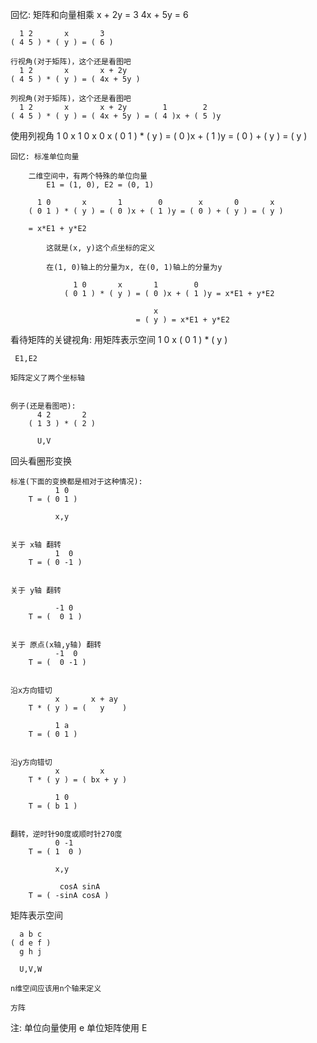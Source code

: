 



回忆: 矩阵和向量相乘
    x + 2y = 3
    4x + 5y = 6

      1 2       x       3
    ( 4 5 ) * ( y ) = ( 6 )

    行视角(对于矩阵)，这个还是看图吧
      1 2       x       x + 2y
    ( 4 5 ) * ( y ) = ( 4x + 5y )

    列视角(对于矩阵)，这个还是看图吧
      1 2       x       x + 2y        1        2
    ( 4 5 ) * ( y ) = ( 4x + 5y ) = ( 4 )x + ( 5 )y




使用列视角
      1 0       x       1        0        x       0       x
    ( 0 1 ) * ( y ) = ( 0 )x + ( 1 )y = ( 0 ) + ( y ) = ( y )


    回忆: 标准单位向量

        二维空间中，有两个特殊的单位向量
            E1 = (1, 0), E2 = (0, 1)

          1 0       x       1        0        x       0       x
        ( 0 1 ) * ( y ) = ( 0 )x + ( 1 )y = ( 0 ) + ( y ) = ( y )

        = x*E1 + y*E2

            这就是(x, y)这个点坐标的定义

            在(1, 0)轴上的分量为x, 在(0, 1)轴上的分量为y

                  1 0       x       1        0
                ( 0 1 ) * ( y ) = ( 0 )x + ( 1 )y = x*E1 + y*E2

                                    x
                                = ( y ) = x*E1 + y*E2



看待矩阵的关键视角: 用矩阵表示空间
      1 0       x
    ( 0 1 ) * ( y )

     E1,E2

    矩阵定义了两个坐标轴


    例子(还是看图吧):
          4 2       2
        ( 1 3 ) * ( 2 )
          
          U,V




回头看圈形变换

    标准(下面的变换都是相对于这种情况):
              1 0
        T = ( 0 1 )

              x,y


    关于 x轴 翻转
              1  0
        T = ( 0 -1 )


    关于 y轴 翻转

              -1 0
        T = (  0 1 )


    关于 原点(x轴,y轴) 翻转
              -1  0
        T = (  0 -1 )


    沿x方向错切
              x       x + ay
        T * ( y ) = (   y    )
                
              1 a
        T = ( 0 1 )


    沿y方向错切
              x         x
        T * ( y ) = ( bx + y )
                
              1 0
        T = ( b 1 )


    翻转，逆时针90度或顺时针270度
              0 -1
        T = ( 1  0 )
            
              x,y

               cosA sinA
        T = ( -sinA cosA )




矩阵表示空间

      a b c
    ( d e f )
      g h j

      U,V,W

    n维空间应该用n个轴来定义

    方阵




注:
      单位向量使用 e
      单位矩阵使用 E

